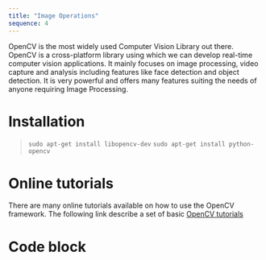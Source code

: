 ```yaml
---
title: "Image Operations"
sequence: 4
---
```


OpenCV is the most widely used Computer Vision Library out there. OpenCV is a cross-platform library using which we can develop real-time computer vision applications. 
It mainly focuses on image processing, video capture and analysis including features like face detection and object detection.
It is very powerful and offers many features suiting the needs of anyone requiring Image Processing.

# Installation

> `sudo apt-get install libopencv-dev`
> `sudo apt-get install python-opencv`

# Online tutorials 

There are many online tutorials available on how to use the OpenCV framework. 
The following link describe a set of basic [OpenCV tutorials](http://docs.opencv.org/3.3.0/d9/df8/tutorial_root.html)


# Code block 
